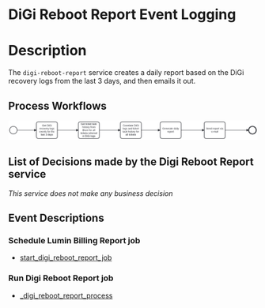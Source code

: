 # DiGi Reboot Report Event Logging

# Description

The `digi-reboot-report` service creates a daily report based on the DiGi recovery logs from the last 3 days, 
and then emails it out.

## Process Workflows
![[](../../images/digi-reboot-report.png)](../../images/digi-reboot-report.png)

## List of Decisions made by the Digi Reboot Report service
_This service does not make any business decision_

## Event Descriptions
### Schedule Lumin Billing Report job
* [start_digi_reboot_report_job](../services/digi-reboot-report/actions/start_digi_reboot_report_job.md)

### Run Digi Reboot Report job
* [_digi_reboot_report_process](../services/digi-reboot-report/actions/_digi_reboot_report_process.md)